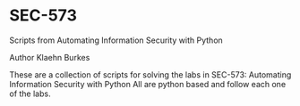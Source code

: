 # SEC-573
Scripts from Automating Information Security with Python

Author Klaehn Burkes

These are a collection of scripts for solving the labs in SEC-573: Automating Information Security with Python
All are python based and follow each one of the labs. 
